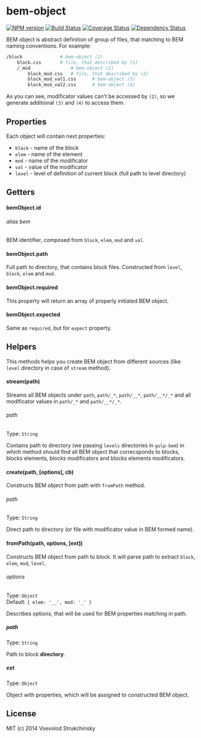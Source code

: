 # bem-object

[![NPM version][npm-image]][npm-url] [![Build Status][travis-image]][travis-url] [![Coverage Status][coveralls-image]][coveralls-url] [![Dependency Status][depstat-image]][depstat-url]

BEM object is abstract definition of group of files, that matching to BEM naming conventions. For example:

```bash
/block              # bem-object (1)
    block.css       # file, that described by (1)
    /_mod               # bem-object (2)
        block_mod.css   # file, that described by (2)
        block_mod_val1.css      # bem-object (3)
        block_mod_val2.css      # bem-object (4)
```

As you can see, modificator values can't be accessed by `(2)`, so we generate additional `(3)` and `(4)` to access them.

## Properties

Each object will contain next properties:

 * `block` - name of the block
 * `elem` - name of the element
 * `mod` - name of the modificator
 * `val` - value of the modificator
 * `level` - level of definition of current block (full path to level directory)

## Getters

#### bemObject.id
###### alias bem

BEM identifier, composed from `block`, `elem`, `mod` and `val`.

#### bemObject.path

Full path to directory, that contains block files. Constructed from `level`, `block`, `elem` and `mod`.

#### bemObject.required

This property will return an array of properly initiated BEM object.

#### bemObject.expected

Same as `required`, but for `expect` property.

## Helpers

This methods helps you create BEM object from different sources (like `level` directory in case of `stream` method).

#### stream(path)

Streams all BEM objects under `path`, `path/_*`, `path/__*`, `path/__*/_*` and all modificator values in `path/_*` and `path/__*/_*`.

###### path
Type: `String`  

Contains path to directory (we passing `levels` directories in `gulp-bem`) in which method should find all BEM object that correcsponds to blocks, blocks elements, blocks modificators and blocks elements modificators.

#### create(path, [options], cb)

Constructs BEM object from path with `fromPath` method.

###### path
Type: `String`

Direct path to directory (or file with modificator value in BEM formed name).

#### fromPath(path, options, [ext])

Constructs BEM object from path to block. It will parse path to extract `block`, `elem`, `mod`, `level`.

###### options
Type: `Object`  
Default: `{ elem: '__', mod: '_' }`

Describes options, that will be used for BEM properties matching in path.

##### path
Type: `String`

Path to block __directory__.

##### ext
Type: `Object`

Object with properties, which will be assigned to constructed BEM object.

## License

MIT (c) 2014 Vsevolod Strukchinsky

[npm-url]: https://npmjs.org/package/bem-object
[npm-image]: http://img.shields.io/npm/v/bem-object.svg?style=flat

[travis-url]: http://travis-ci.org/floatdrop/bem-object
[travis-image]: http://img.shields.io/travis/floatdrop/bem-object.svg?branch=master&style=flat

[depstat-url]: http://david-dm.org/floatdrop/bem-object
[depstat-image]: http://img.shields.io/david/floatdrop/bem-object.svg?style=flat

[coveralls-url]: https://coveralls.io/r/floatdrop/bem-object
[coveralls-image]: http://img.shields.io/coveralls/floatdrop/bem-object.svg?style=flat
